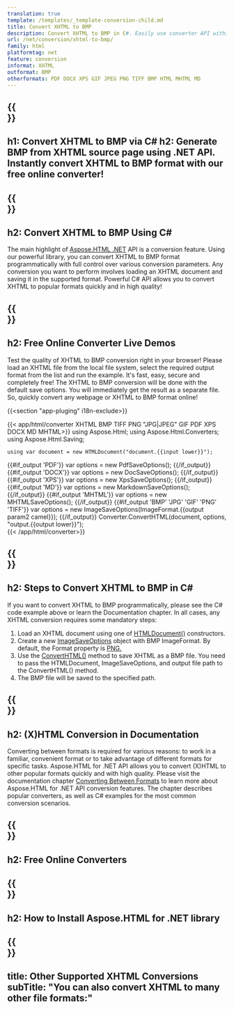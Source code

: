 ```yaml
---
translation: true
template: /templates/_template-conversion-child.md
title: Convert XHTML to BMP
description: Convert XHTML to BMP in C#. Easily use converter API within ASP.NET or any .NET application. Try online XHTML to BMP Converter for free!
url: /net/conversion/xhtml-to-bmp/
family: html
platformtag: net
feature: conversion
informat: XHTML
outformat: BMP
otherformats: PDF DOCX XPS GIF JPEG PNG TIFF BMP HTML MHTML MD 
---
```


{{<section banner>}}
---
h1: Convert XHTML to BMP via C#
h2: Generate BMP from XHTML source page using .NET API. Instantly convert XHTML to BMP format with our free online converter!
---

{{<section overview>}}
---
h2: Convert XHTML to BMP Using C#
---

The main highlight of [Aspose.HTML .NET](https://products.aspose.com/html/{{lang.url-fragment}}net/) API is a conversion feature. Using our powerful library, you can convert XHTML to BMP format programmatically with full control over various conversion parameters. Any conversion you want to perform involves loading an XHTML document and saving it in the supported format. Powerful C# API allows you to convert XHTML to popular formats quickly and in high quality!

{{<section demos>}}
---
h2: Free Online Converter Live Demos
---

Test the quality of XHTML to BMP conversion right in your browser! Please load an XHTML file from the local file system, select the required output format from the list and run the example. It's fast, easy, secure and completely free! The XHTML to BMP conversion will be done with the default save options. You will immediately get the result as a separate file. So, quickly convert any webpage or XHTML to BMP format online!

{{<section "app-pluging" i18n-exclude>}}

{{< app/html/converter XHTML BMP TIFF PNG "JPG|JPEG" GIF PDF XPS DOCX MD MHTML>}}
using Aspose.Html;
using Aspose.Html.Converters;
using Aspose.Html.Saving;

    using var document = new HTMLDocument("document.{{input lower}}");
{{#if_output 'PDF'}}
    var options = new PdfSaveOptions();
{{/if_output}}
{{#if_output 'DOCX'}}
    var options = new DocSaveOptions();
{{/if_output}}
{{#if_output 'XPS'}}
    var options = new XpsSaveOptions();
{{/if_output}}
{{#if_output 'MD'}}
    var options = new MarkdownSaveOptions();
{{/if_output}}
{{#if_output 'MHTML'}}
    var options = new MHTMLSaveOptions();
{{/if_output}}
{{#if_output 'BMP' 'JPG' 'GIF' 'PNG' 'TIFF'}}
    var options = new ImageSaveOptions(ImageFormat.{{output param2 camel}});
{{/if_output}}
    Converter.ConvertHTML(document, options, "output.{{output lower}}");   
{{< /app/html/converter>}} 


{{<section steps>}}
---
h2: Steps to Convert XHTML to BMP in C#
---

If you want to convert XHTML to BMP programmatically, please see the C# code example above or learn the Documentation chapter. In all cases, any XHTML conversion requires some mandatory steps:

1. Load an XHTML document using one of [HTMLDocument()](https://reference.aspose.com/html/net/aspose.html/htmldocument/) constructors.
1. Create a new [ImageSaveOptions](https://reference.aspose.com/html/net/aspose.html.saving/imagesaveoptions/) object with BMP ImageFormat. By default, the Format property is [PNG.](https://reference.aspose.com/html/net/aspose.html.rendering.image/imageformat/) 
1.  Use the [ConvertHTML()](https://reference.aspose.com/html/net/aspose.html.converters/converter/converthtml/) method to save XHTML as a BMP file. You need to pass the HTMLDocument, ImageSaveOptions, and output file path to the ConvertHTML() method.
1.  The BMP file will be saved to the specified path.

{{<section documentation>}}
---
h2: (X)HTML Conversion in Documentation
---

Converting between formats is required for various reasons: to work in a familiar, convenient format or to take advantage of different formats for specific tasks. Aspose.HTML for .NET API allows you to convert (X)HTML to other popular formats quickly and with high quality. Please visit the documentation chapter <a href="https://docs.aspose.com/html/net/converting-between-formats/" target="_blank">Converting Between Formats</a> to learn more about Aspose.HTML for .NET API conversion features. The chapter describes popular converters, as well as C# examples for the most common conversion scenarios.

{{<section online-converters>}}
---
h2: Free Online Converters
---

{{<section get-started>}}
---
h2: How to Install Aspose.HTML for .NET library
---

{{<section other-conversions>}}
---
title: Other Supported XHTML Conversions
subTitle: "You can also convert XHTML to many other file formats:"
---